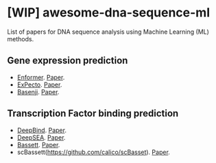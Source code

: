 # [WIP] awesome-dna-sequence-ml
List of papers for DNA sequence analysis using Machine Learning (ML) methods.

## Gene expression prediction
- [Enformer](https://github.com/deepmind/deepmind-research/tree/master/enformer). [Paper](https://www.nature.com/articles/s41592-021-01252-x).
- [ExPecto](https://github.com/FunctionLab/ExPecto). [Paper](https://www.nature.com/articles/s41588-018-0160-6).
- [Basenji](https://github.com/calico/basenji). [Paper](https://genome.cshlp.org/content/28/5/739.full).

## Transcription Factor binding prediction
- [DeepBind](https://github.com/jisraeli/DeepBind). [Paper](https://www.nature.com/articles/nbt.3300).
- [DeepSEA](http://deepsea.princeton.edu/job/analysis/create/). [Paper](https://www.nature.com/articles/nmeth.3547).
- [Bassett](https://github.com/davek44/Basset). [Paper](https://pubmed.ncbi.nlm.nih.gov/27197224/).
- scBassett(https://github.com/calico/scBasset). [Paper](https://www.nature.com/articles/s41592-022-01562-8).
